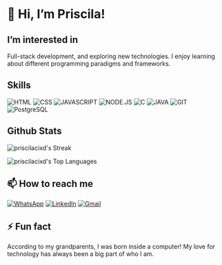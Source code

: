 # 👋 Hi, I’m Priscila!

## I’m interested in
Full-stack development, and exploring new technologies. I enjoy learning about different programming paradigms and frameworks.

## Skills

![HTML](https://img.shields.io/badge/HTML5-E34F26?style=for-the-badge&logo=html5&logoColor=white)
![CSS](https://img.shields.io/badge/CSS3-1572B6?style=for-the-badge&logo=css3&logoColor=white)
![JAVASCRIPT](https://img.shields.io/badge/JavaScript-F7DF1E?style=for-the-badge&logo=javascript&logoColor=black)
![NODE.JS](https://img.shields.io/badge/Node.js-43853D?style=for-the-badge&logo=node.js&logoColor=white)
![C](https://img.shields.io/badge/C-00599C?style=for-the-badge&logo=c&logoColor=white)
![JAVA](https://img.shields.io/badge/Java-ED8B00?style=for-the-badge&logo=java&logoColor=white)
![GIT](https://img.shields.io/badge/Git-E34F26?style=for-the-badge&logo=git&logoColor=white)
![PostgreSQL](https://img.shields.io/badge/PostgreSQL-316192?style=for-the-badge&logo=postgresql&logoColor=white)


## Github Stats

![priscilacixd's Streak](https://github-readme-streak-stats.herokuapp.com/?user=priscilacixd&theme=midnight-purple&hide_border=false)

![priscilacixd's Top Languages](https://github-readme-stats.vercel.app/api/top-langs/?username=priscilacixd&theme=midnight-purple&show_icons=true&hide_border=false&layout=compact)

## 📫 How to reach me

[![WhatsApp](https://img.shields.io/badge/WhatsApp-25D366?style=for-the-badge&logo=whatsapp&logoColor=white)](https://wa.me/64992216767)
[![LinkedIn](https://img.shields.io/badge/LinkedIn-0077B5?style=for-the-badge&logo=linkedin&logoColor=white)](https://www.linkedin.com/in/priscila-carla08/)
[![Gmail](https://img.shields.io/badge/Gmail-D14836?style=for-the-badge&logo=gmail&logoColor=white)](mailto:priscilacarlaxd.08@gmail.com) 

## ⚡ Fun fact
According to my grandparents, I was born inside a computer! My love for technology has always been a big part of who I am.

